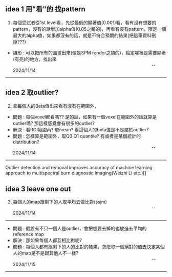 ## idea 1 用"看"的 找pattern
1. 每個受試者從1st level看，先從最低的顯著值(0.001)看，看有沒有想要的pattern，沒有的話增加alpha值(0.05之類的)，再看有沒有pattern，限定一個最大的alpha值，如果都沒有的話，就是不符合預期的結果(把這筆資料刪掉???)
- 雛形 : 可以把所有的圖畫出來(像是SPM render之類的)，給定哪裡是需要顯著(有亮)的地方，找出來  
&nbsp;&nbsp;&nbsp;&nbsp;&nbsp;&nbsp;&nbsp;&nbsp;&nbsp;&nbsp;&nbsp;&nbsp;&nbsp;&nbsp;&nbsp;&nbsp;&nbsp;&nbsp;&nbsp;&nbsp;&nbsp;
&nbsp;&nbsp;&nbsp;&nbsp;&nbsp;&nbsp;&nbsp;&nbsp;&nbsp;&nbsp;&nbsp;&nbsp;&nbsp;&nbsp;&nbsp;&nbsp;&nbsp;&nbsp;&nbsp;&nbsp;&nbsp;
&nbsp;&nbsp;&nbsp;&nbsp;&nbsp;&nbsp;&nbsp;&nbsp;&nbsp;&nbsp;&nbsp;&nbsp;&nbsp;&nbsp;&nbsp;&nbsp;&nbsp;&nbsp;&nbsp;&nbsp;&nbsp;
&nbsp;&nbsp;&nbsp;&nbsp;&nbsp;&nbsp;&nbsp;&nbsp;&nbsp;&nbsp;&nbsp;&nbsp;&nbsp;&nbsp;&nbsp;&nbsp;&nbsp;&nbsp;&nbsp;&nbsp;&nbsp;
&nbsp;&nbsp;&nbsp;&nbsp;&nbsp;&nbsp;&nbsp;&nbsp;&nbsp;&nbsp;&nbsp;&nbsp;&nbsp;&nbsp;&nbsp;&nbsp;&nbsp;&nbsp;&nbsp;&nbsp;&nbsp;  -- 2024/11/14
--------------------------------------------------------------------------------------------------------------
## idea 2 取outlier?
2. 拿每個人的Beta值出來看有沒有在範圍外，
- 問題 : 每個voxel都看嗎?? 是的話，如果有一個voxel在範圍外的話就算是outlier嗎? 那這樣感覺會有很多的outlier?
- 解決 : 看ROI範圍內? 取mean? 看這個人的beta值是不是屬於outlier?
- 問題 : 怎樣算是範圍外，取Q3 Q1 quantile? 有或者是某個統計的distribution?  
&nbsp;&nbsp;&nbsp;&nbsp;&nbsp;&nbsp;&nbsp;&nbsp;&nbsp;&nbsp;&nbsp;&nbsp;&nbsp;&nbsp;&nbsp;&nbsp;&nbsp;&nbsp;&nbsp;&nbsp;&nbsp;
&nbsp;&nbsp;&nbsp;&nbsp;&nbsp;&nbsp;&nbsp;&nbsp;&nbsp;&nbsp;&nbsp;&nbsp;&nbsp;&nbsp;&nbsp;&nbsp;&nbsp;&nbsp;&nbsp;&nbsp;&nbsp;
&nbsp;&nbsp;&nbsp;&nbsp;&nbsp;&nbsp;&nbsp;&nbsp;&nbsp;&nbsp;&nbsp;&nbsp;&nbsp;&nbsp;&nbsp;&nbsp;&nbsp;&nbsp;&nbsp;&nbsp;&nbsp;
&nbsp;&nbsp;&nbsp;&nbsp;&nbsp;&nbsp;&nbsp;&nbsp;&nbsp;&nbsp;&nbsp;&nbsp;&nbsp;&nbsp;&nbsp;&nbsp;&nbsp;&nbsp;&nbsp;&nbsp;&nbsp;
&nbsp;&nbsp;&nbsp;&nbsp;&nbsp;&nbsp;&nbsp;&nbsp;&nbsp;&nbsp;&nbsp;&nbsp;&nbsp;&nbsp;&nbsp;&nbsp;&nbsp;&nbsp;&nbsp;&nbsp;&nbsp;  -- 2024/11/14
--------------------------------------------------------------------------------------------------------------
Outlier detection and removal improves accuracy of machine learning approach to multispectral burn diagnostic imaging(Weizhi Li etc.)[]

## idea 3 leave one out
3. 每個人的map跟剩下的人取平均去做比對(ssim)  
&nbsp;&nbsp;&nbsp;&nbsp;&nbsp;&nbsp;&nbsp;&nbsp;&nbsp;&nbsp;&nbsp;&nbsp;&nbsp;&nbsp;&nbsp;&nbsp;&nbsp;&nbsp;&nbsp;&nbsp;&nbsp;
&nbsp;&nbsp;&nbsp;&nbsp;&nbsp;&nbsp;&nbsp;&nbsp;&nbsp;&nbsp;&nbsp;&nbsp;&nbsp;&nbsp;&nbsp;&nbsp;&nbsp;&nbsp;&nbsp;&nbsp;&nbsp;
&nbsp;&nbsp;&nbsp;&nbsp;&nbsp;&nbsp;&nbsp;&nbsp;&nbsp;&nbsp;&nbsp;&nbsp;&nbsp;&nbsp;&nbsp;&nbsp;&nbsp;&nbsp;&nbsp;&nbsp;&nbsp;
&nbsp;&nbsp;&nbsp;&nbsp;&nbsp;&nbsp;&nbsp;&nbsp;&nbsp;&nbsp;&nbsp;&nbsp;&nbsp;&nbsp;&nbsp;&nbsp;&nbsp;&nbsp;&nbsp;&nbsp;&nbsp;
&nbsp;&nbsp;&nbsp;&nbsp;&nbsp;&nbsp;&nbsp;&nbsp;&nbsp;&nbsp;&nbsp;&nbsp;&nbsp;&nbsp;&nbsp;&nbsp;&nbsp;&nbsp;&nbsp;&nbsp;&nbsp;  -- 2024/11/14
--------------------------------------------------------------------------------------------------------------
- 問題 : 假設有不只一個人是outlier，會把想要去掉的也放進去平均的reference map
- 解決 : 那如果每個人都互相比對呢?
- 問題 : 每個人都有跟剩下的人的比對的結果，怎麼取一個絕對的值去決定某個人的map是不是跟其他人不一樣?  
&nbsp;&nbsp;&nbsp;&nbsp;&nbsp;&nbsp;&nbsp;&nbsp;&nbsp;&nbsp;&nbsp;&nbsp;&nbsp;&nbsp;&nbsp;&nbsp;&nbsp;&nbsp;&nbsp;&nbsp;&nbsp;
&nbsp;&nbsp;&nbsp;&nbsp;&nbsp;&nbsp;&nbsp;&nbsp;&nbsp;&nbsp;&nbsp;&nbsp;&nbsp;&nbsp;&nbsp;&nbsp;&nbsp;&nbsp;&nbsp;&nbsp;&nbsp;
&nbsp;&nbsp;&nbsp;&nbsp;&nbsp;&nbsp;&nbsp;&nbsp;&nbsp;&nbsp;&nbsp;&nbsp;&nbsp;&nbsp;&nbsp;&nbsp;&nbsp;&nbsp;&nbsp;&nbsp;&nbsp;
&nbsp;&nbsp;&nbsp;&nbsp;&nbsp;&nbsp;&nbsp;&nbsp;&nbsp;&nbsp;&nbsp;&nbsp;&nbsp;&nbsp;&nbsp;&nbsp;&nbsp;&nbsp;&nbsp;&nbsp;&nbsp;
&nbsp;&nbsp;&nbsp;&nbsp;&nbsp;&nbsp;&nbsp;&nbsp;&nbsp;&nbsp;&nbsp;&nbsp;&nbsp;&nbsp;&nbsp;&nbsp;&nbsp;&nbsp;&nbsp;&nbsp;&nbsp;  -- 2024/11/15
--------------------------------------------------------------------------------------------------------------

